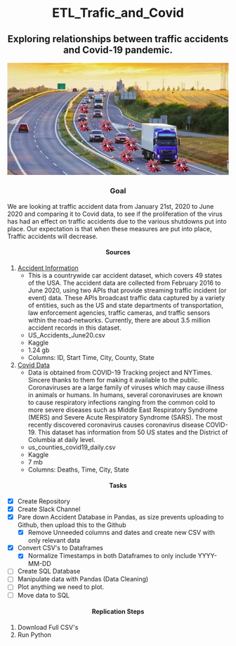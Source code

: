 # <div align = "center"> ETL_Trafic_and_Covid </div>
## <div align = "center"> Exploring relationships between traffic accidents and Covid-19 pandemic. </div>
![cover_art.png](pictures/covid_transport.png)
### <div align= "center"> Goal </div>
We are looking at traffic accident data from January 21st, 2020 to June 2020 and comparing it to Covid data, to see if the proliferation of the virus has had an effect on traffic accidents due to the various shutdowns put into place. Our expectation is that when these measures are put into place, Traffic accidents will decrease. 

#### <div align = "center"> Sources </div>
  
  1. [Accident Information](https://www.kaggle.com/sobhanmoosavi/us-accidents?select=US_Accidents_June20.csv)
     - This is a countrywide car accident dataset, which covers 49 states of the USA. The accident data are collected from February 2016 to June 2020, using two APIs that provide streaming traffic incident (or event) data. These APIs broadcast traffic data captured by a variety of entities, such as the US and state departments of transportation, law enforcement agencies, traffic cameras, and traffic sensors within the road-networks. Currently, there are about 3.5 million accident records in this dataset.
     - US_Accidents_June20.csv
     - Kaggle
     - 1.24 gb
     - Columns: ID, Start Time, City, County, State
  2. [Covid Data](https://www.kaggle.com/sudalairajkumar/covid19-in-usa)
     - Data is obtained from COVID-19 Tracking project and NYTimes. Sincere thanks to them for making it available to the public. Coronaviruses are a large family of viruses which may cause illness in animals or humans. In humans, several coronaviruses are known to cause respiratory infections ranging from the common cold to more severe diseases such as Middle East Respiratory Syndrome (MERS) and Severe Acute Respiratory Syndrome (SARS). The most recently discovered coronavirus causes coronavirus disease COVID-19. This dataset has information from 50 US states and the District of Columbia at daily level.
     - us_counties_covid19_daily.csv
     - Kaggle
     - 7 mb
     - Columns: Deaths, Time, City, State

#### <div align = "center"> Tasks </div>
  - [x] Create Repository
  - [x] Create Slack Channel
  - [x] Pare down Accident Database in Pandas, as size prevents uploading to Github, then upload this to the Github
    - [x] Remove Unneeded columns and dates and create new CSV with only relevant data
  - [x] Convert CSV's to Dataframes
    - [x] Normalize Timestamps in both Dataframes to only include YYYY-MM-DD
  - [ ] Create SQL Database
  - [ ] Manipulate data with Pandas (Data Cleaning)
  - [ ] Plot anything we need to plot.
  - [ ] Move data to SQL

#### <div align = "center"> Replication Steps </div>
1. Download Full CSV's
2. Run Python
